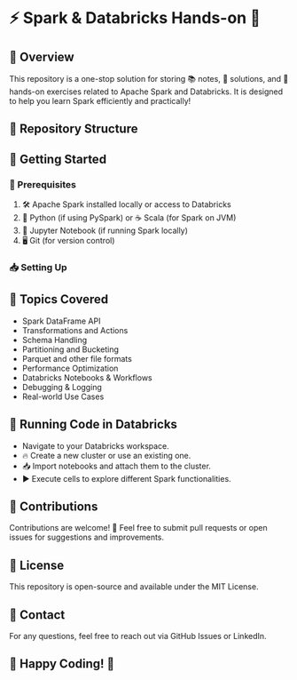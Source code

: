 <h1>⚡ Spark & Databricks Hands-on 🚀</h1>
<h2>📌 Overview</h2>
<p>This repository is a one-stop solution for storing 📚 notes, 📝 solutions, and 🤹 hands-on exercises related to Apache Spark and Databricks. It is designed to help you learn Spark efficiently and practically!</p>

<h2>📂 Repository Structure</h2>
<h2>🚀 Getting Started</h2>
<h3>🔧 Prerequisites</h3>
<ol type="1" >
    <li>🛠 Apache Spark installed locally or access to Databricks</li>
    <li>🐍 Python (if using PySpark) or ☕ Scala (for Spark on JVM)</li>
    <li>📓 Jupyter Notebook (if running Spark locally)</li>
    <li>🖥 Git (for version control)</li>
</ol>
<h3>📥 Setting Up</h3>

<h2>🎯 Topics Covered</h2>
<ul>
    <li>Spark DataFrame API</li>
    <li>Transformations and Actions</li>
    <li>Schema Handling</li>
    <li>Partitioning and Bucketing</li>
    <li>Parquet and other file formats</li>
    <li>Performance Optimization</li>
    <li>Databricks Notebooks & Workflows</li>
    <li>Debugging & Logging</li>
    <li>Real-world Use Cases</li>
</ul>
<h2>🏃 Running Code in Databricks</h2>
<ul>
    <li>Navigate to your Databricks workspace.</li>
    <li>🔥 Create a new cluster or use an existing one.</li>
    <li>📥 Import notebooks and attach them to the cluster.</li>
    <li>▶️ Execute cells to explore different Spark functionalities.</li>
</ul>
<h2>🤝 Contributions</h2>
<p>Contributions are welcome! 🎉 Feel free to submit pull requests or open issues for suggestions and improvements.</p>
    
<h2>📜 License</h2>
<p>This repository is open-source and available under the MIT License.</p>

<h2>📧 Contact</h2>
<p>For any questions, feel free to reach out via GitHub Issues or LinkedIn.</p>

<h2>🎉 Happy Coding! 🚀</h2>
